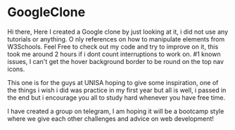 # GoogleClone
Hi there, Here I created a Google clone by just looking at it, i did not use any tutorials or anything. O
nly references on how to manipulate elements from W3Schools.
Feel Free to check out my code and try to improve on it, this took me around 2 hours if i dont count interruptions to work on.
#1 known issues, I can't get the hover background border to be round on the top nav icons.


This one is for the guys at UNISA hoping to give some inspiration, one of the things i wish i did was practice in my first year but 
all is well, i passed in the end but i encourage you all to study hard whenever you have free time.

I have created a group on telegram, I am hoping it will be a bootcamp style where we give each other challenges and advice on web development!
